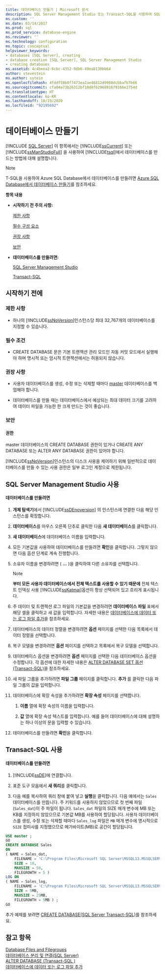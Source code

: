 ```yaml
---
title: 데이터베이스 만들기 | Microsoft 문서
description: SQL Server Management Studio 또는 Transact-SQL을 사용하여 SQL Server 2019에서 데이터베이스를 만드는 방법을 확인합니다. 절차 관련 권장 사항을 확인합니다.
ms.custom: ''
ms.date: 03/14/2017
ms.prod: sql
ms.prod_service: database-engine
ms.reviewer: ''
ms.technology: configuration
ms.topic: conceptual
helpviewer_keywords:
- databases [SQL Server], creating
- database creation [SQL Server], SQL Server Management Studio
- creating databases
ms.assetid: 4c4beea2-6cbc-4352-9db6-49ea8130bb64
author: stevestein
ms.author: sstein
ms.openlocfilehash: 4fddf58b0f7473ea2ae46812d9908dcbbafb7b66
ms.sourcegitcommit: cfa04a73b26312bf18d8f6296891679166e2754d
ms.translationtype: HT
ms.contentlocale: ko-KR
ms.lasthandoff: 10/19/2020
ms.locfileid: "92195692"
---
```

# <a name="create-a-database"></a>데이터베이스 만들기
 [!INCLUDE [SQL Server](../../includes/applies-to-version/sqlserver.md)]
  이 항목에서는 [!INCLUDE[ssCurrent](../../includes/sscurrent-md.md)] 또는 [!INCLUDE[ssManStudioFull](../../includes/ssmanstudiofull-md.md)] 을 사용하여 [!INCLUDE[tsql](../../includes/tsql-md.md)]에서 데이터베이스를 만드는 방법에 대해 설명합니다.  

> [!NOTE]
> T-SQL을 사용하여 Azure SQL Database에서 데이터베이스를 만들려면 [Azure SQL Database에서 데이터베이스 만들기](../../t-sql/statements/create-database-transact-sql.md)를 참조하세요.
  
 **항목 내용**  
  
-   **시작하기 전 주의 사항:**  
  
     [제한 사항](#Restrictions)  
  
     [필수 구성 요소](#Prerequisites)  
  
     [권장 사항](#Recommendations)  
  
     [보안](#Security)  
  
-   **데이터베이스를 만들려면:**  
  
     [SQL Server Management Studio](#SSMSProcedure)  
  
     [Transact-SQL](#TsqlProcedure)  
  
##  <a name="before-you-begin"></a><a name="BeforeYouBegin"></a> 시작하기 전에  
  
###  <a name="limitations-and-restrictions"></a><a name="Restrictions"></a> 제한 사항  
  
-   하나의 [!INCLUDE[ssNoVersion](../../includes/ssnoversion-md.md)]인스턴스당 최대 32,767개의 데이터베이스를 지정할 수 있습니다.  
  
###  <a name="prerequisites"></a><a name="Prerequisites"></a> 필수 조건  
  
-   CREATE DATABASE 문은 기본 트랜잭션 관리 모드인 자동 커밋 모드에서 실행해야 하며 명시적 또는 암시적 트랜잭션에서는 허용되지 않습니다.  
  
###  <a name="recommendations"></a><a name="Recommendations"></a> 권장 사항  
  
-   사용자 데이터베이스를 생성, 수정 또는 삭제할 때마다 [master](../../relational-databases/databases/master-database.md) 데이터베이스를 백업해야 합니다.  
  
-   데이터베이스를 만들 때는 데이터베이스에서 예상되는 최대 데이터 크기를 고려하여 데이터 파일을 가능한 한 크게 만드는 것이 좋습니다.  
  
###  <a name="security"></a><a name="Security"></a> 보안  
  
####  <a name="permissions"></a><a name="Permissions"></a> 권한  
 master 데이터베이스의 CREATE DATABASE 권한이 있거나 CREATE ANY DATABASE 또는 ALTER ANY DATABASE 권한이 있어야 합니다.  
  
 [!INCLUDE[ssNoVersion](../../includes/ssnoversion-md.md)]인스턴스의 디스크 사용을 제어하기 위해 일반적으로 데이터베이스를 만들 수 있는 사용 권한은 일부 로그인 계정으로 제한됩니다.  
  
##  <a name="using-sql-server-management-studio"></a><a name="SSMSProcedure"></a> SQL Server Management Studio 사용  
  
#### <a name="to-create-a-database"></a>데이터베이스를 만들려면  
  
1.  **개체 탐색기**에서 [!INCLUDE[ssDEnoversion](../../includes/ssdenoversion-md.md)] 의 인스턴스에 연결한 다음 해당 인스턴스를 확장합니다.  
  
2.  **데이터베이스**를 마우스 오른쪽 단추로 클릭한 다음 **새 데이터베이스**를 클릭합니다.  
  
3.  **새 데이터베이스**에 데이터베이스 이름을 입력합니다.  
  
4.  모든 기본값을 사용하여 데이터베이스를 만들려면 **확인**을 클릭합니다. 그렇지 않으면 다음 옵션 단계로 계속 진행합니다.  
  
5.  소유자 이름을 변경하려면 ( **…** )을 클릭하여 다른 소유자를 선택합니다.  
  
    > [!NOTE]  
    >  **부터 모든 사용자 데이터베이스에서 전체 텍스트를 사용할 수 있기 때문에** 전체 텍스트 인덱싱 사용 [!INCLUDE[ssKatmai](../../includes/sskatmai-md.md)]옵션이 항상 선택되어 있고 흐리게 표시됩니다.  
  
6.  주 데이터 및 트랜잭션 로그 파일의 기본값을 변경하려면 **데이터베이스 파일** 표에서 해당 셀을 클릭하고 새 값을 입력합니다. 자세한 내용은 [데이터베이스에 데이터 또는 로그 파일 추가](../../relational-databases/databases/add-data-or-log-files-to-a-database.md)을 참조하세요.  
  
7.  데이터베이스의 데이터 정렬을 변경하려면 **옵션** 페이지를 선택한 다음 목록에서 데이터 정렬을 선택합니다.  
  
8.  복구 모델을 변경하려면 **옵션** 페이지를 선택하고 목록에서 복구 모델을 선택합니다.  
  
9. 데이터베이스 옵션을 변경하려면 **옵션** 페이지를 선택한 다음 데이터베이스 옵션을 수정합니다. 각 옵션에 대한 자세한 내용은 [ALTER DATABASE SET 옵션&#40;Transact-SQL&#41;](../../t-sql/statements/alter-database-transact-sql-set-options.md)을 참조하세요.  
  
10. 새 파일 그룹을 추가하려면 **파일 그룹** 페이지를 클릭합니다. **추가** 를 클릭한 다음 파일 그룹의 값을 입력합니다.  
  
11. 데이터베이스에 확장 속성을 추가하려면 **확장 속성** 페이지를 선택합니다.  
  
    1.  **이름** 열에 확장 속성의 이름을 입력합니다.  
  
    2.  **값** 열에 확장 속성 텍스트를 입력합니다. 예를 들어 데이터베이스에 대해 설명하는 하나 이상의 문을 입력할 수 있습니다.  
  
12. 데이터베이스를 만들려면 **확인**을 클릭합니다.  
  
##  <a name="using-transact-sql"></a><a name="TsqlProcedure"></a> Transact-SQL 사용  
  
#### <a name="to-create-a-database"></a>데이터베이스를 만들려면  
  
1.  [!INCLUDE[ssDE](../../includes/ssde-md.md)]에 연결합니다.  
  
2.  표준 도구 모음에서 **새 쿼리**를 클릭합니다.  
  
3.  다음 예를 복사하여 쿼리 창에 붙여 넣고 **실행**을 클릭합니다. 다음 예에서는 `Sales`데이터베이스를 만듭니다. 주 키워드를 사용하지 않았으므로 첫 번째 파일(`Sales_dat`)이 주 파일이 됩니다. `Sales_dat` 파일의 SIZE 매개 변수에 MB 또는 KB를 지정하지 않았으므로 기본값 MB를 사용하여 할당됩니다. 사용자 데이터베이스를 생성, 수정 또는 삭제할 때마다 `Sales_log` 파일은 `MB` 매개 변수에 명시적으로 `SIZE` 접미사를 지정했으므로 메가바이트(MB)로 공간이 할당됩니다.  
  
```sql  
USE master ;  
GO  
CREATE DATABASE Sales  
ON   
( NAME = Sales_dat,  
    FILENAME = 'C:\Program Files\Microsoft SQL Server\MSSQL13.MSSQLSERVER\MSSQL\DATA\saledat.mdf',  
    SIZE = 10,  
    MAXSIZE = 50,  
    FILEGROWTH = 5 )  
LOG ON  
( NAME = Sales_log,  
    FILENAME = 'C:\Program Files\Microsoft SQL Server\MSSQL13.MSSQLSERVER\MSSQL\DATA\salelog.ldf',  
    SIZE = 5MB,  
    MAXSIZE = 25MB,  
    FILEGROWTH = 5MB ) ;  
GO  
```  
  
 추가 예제를 보려면 [CREATE DATABASE&#40;SQL Server Transact-SQL&#41;](../../t-sql/statements/create-database-transact-sql.md)를 참조하세요.  
  
## <a name="see-also"></a>참고 항목  
 [Database Files and Filegroups](../../relational-databases/databases/database-files-and-filegroups.md)   
 [데이터베이스 분리 및 연결&#40;SQL Server&#41;](../../relational-databases/databases/database-detach-and-attach-sql-server.md)   
 [ALTER DATABASE &#40;Transact-SQL &#41;](../../t-sql/statements/alter-database-transact-sql.md)   
 [데이터베이스에 데이터 또는 로그 파일 추가](../../relational-databases/databases/add-data-or-log-files-to-a-database.md)  
  
